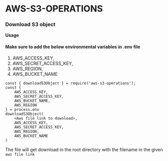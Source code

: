 # AWS-S3-OPERATIONS

### Download S3 object
**Usage**
#### Make sure to add the below environmental variables in .env file
1. AWS_ACCESS_KEY,
2. AWS_SECRET_ACCESS_KEY,
3. AWS_REGION,
4. AWS_BUCKET_NAME

```
const { downloadS3Object } = require('aws-s3-operations');
const {
    AWS_ACCESS_KEY,
    AWS_SECRET_ACCESS_KEY,
    AWS_BUCKET_NAME,
    AWS_REGION
} = process.env
downloadS3Object(
    <Aws file link to download>,
    AWS_ACCESS_KEY,
    AWS_SECRET_ACCESS_KEY,
    AWS_REGION,
    AWS_BUCKET_NAME
)
```

The file will get download in the root directory with the filename in the given `aws file link`


